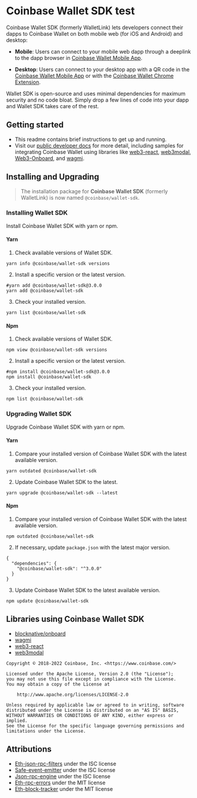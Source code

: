 # Coinbase Wallet SDK test

Coinbase Wallet SDK (formerly WalletLink) lets developers connect their dapps to Coinbase Wallet
on both mobile web (for iOS and Android) and desktop:

- **Mobile**: Users can connect to your mobile web dapp through a deeplink to the dapp browser in [Coinbase Wallet Mobile App](https://coinbase-wallet.onelink.me/q5Sx/fdb9b250).

- **Desktop**: Users can connect to your desktop app with a QR code in the [Coinbase Wallet Mobile App](https://coinbase-wallet.onelink.me/q5Sx/fdb9b250) or with the [Coinbase Wallet Chrome Extension](https://coinbase-wallet.onelink.me/q5Sx/fdb9b250).

Wallet SDK is open-source and uses minimal dependencies for maximum security and no code bloat. Simply drop a few lines of code into your dapp and Wallet SDK takes care of the rest.

## Getting started

- This readme contains brief instructions to get up and running.
- Visit our [public developer docs](https://docs.cloud.coinbase.com/wallet-sdk/docs) for more detail, including samples for integrating Coinbase Wallet using libraries like [web3-react](https://github.com/NoahZinsmeister/web3-react), [web3modal](https://github.com/Web3Modal/web3modal), [Web3-Onboard](https://docs.blocknative.com/onboard), and [wagmi](https://wagmi.sh/).

## Installing and Upgrading

> The installation package for **Coinbase Wallet SDK** (formerly WalletLink) is now named `@coinbase/wallet-sdk`.

### Installing Wallet SDK

Install Coinbase Wallet SDK with yarn or npm.

#### Yarn

1. Check available versions of Wallet SDK.

```shell
yarn info @coinbase/wallet-sdk versions
```

2. Install a specific version or the latest version.

```shell
#yarn add @coinbase/wallet-sdk@3.0.0
yarn add @coinbase/wallet-sdk
```

3. Check your installed version.

```shell
yarn list @coinbase/wallet-sdk
```

#### Npm

1. Check available versions of Wallet SDK.

```shell
npm view @coinbase/wallet-sdk versions
```

2. Install a specific version or the latest version.

```shell
#npm install @coinbase/wallet-sdk@3.0.0
npm install @coinbase/wallet-sdk
```

3. Check your installed version.

```shell
npm list @coinbase/wallet-sdk
```

### Upgrading Wallet SDK

Upgrade Coinbase Wallet SDK with yarn or npm.

#### Yarn

1. Compare your installed version of Coinbase Wallet SDK with the latest available version.

```shell
yarn outdated @coinbase/wallet-sdk
```

2. Update Coinbase Wallet SDK to the latest.

```shell
yarn upgrade @coinbase/wallet-sdk --latest
```

#### Npm

1. Compare your installed version of Coinbase Wallet SDK with the latest available version.

```shell
npm outdated @coinbase/wallet-sdk
```

2. If necessary, update `package.json` with the latest major version.

```shell
{
  "dependencies": {
    "@coinbase/wallet-sdk": "^3.0.0"
  }
}
```

3. Update Coinbase Wallet SDK to the latest available version.

```shell
npm update @coinbase/wallet-sdk
```

## Libraries using Coinbase Wallet SDK

- [blocknative/onboard](https://github.com/blocknative/onboard)
- [wagmi](https://github.com/tmm/wagmi)
- [web3-react](https://github.com/NoahZinsmeister/web3-react)
- [web3modal](https://github.com/Web3Modal/web3modal)

```
Copyright © 2018-2022 Coinbase, Inc. <https://www.coinbase.com/>

Licensed under the Apache License, Version 2.0 (the "License");
you may not use this file except in compliance with the License.
You may obtain a copy of the License at

    http://www.apache.org/licenses/LICENSE-2.0

Unless required by applicable law or agreed to in writing, software
distributed under the License is distributed on an "AS IS" BASIS,
WITHOUT WARRANTIES OR CONDITIONS OF ANY KIND, either express or implied.
See the License for the specific language governing permissions and
limitations under the License.
```

## Attributions

- [Eth-json-rpc-filters](https://github.com/MetaMask/eth-json-rpc-filters/blob/main/LICENSE) under the ISC license
- [Safe-event-emitter](https://github.com/MetaMask/safe-event-emitter/blob/master/LICENSE) under the ISC license
- [Json-rpc-engine](https://github.com/MetaMask/json-rpc-engine/blob/main/LICENSE) under the ISC license
- [Eth-rpc-errors](https://github.com/MetaMask/eth-rpc-errors/blob/main/LICENSE) under the MIT license
- [Eth-block-tracker](https://github.com/MetaMask/eth-block-tracker/blob/master/LICENSE) under the MIT license
